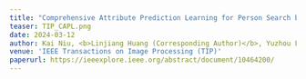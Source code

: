 ```yaml
---
title: "Comprehensive Attribute Prediction Learning for Person Search by Language"
teaser: TIP_CAPL.png
date: 2024-03-12
author: Kai Niu, <b>Linjiang Huang (Corresponding Author)</b>, Yuzhou Long, Yan Huang, Liang Wang
venue: 'IEEE Transactions on Image Processing (TIP)'
paperurl: https://ieeexplore.ieee.org/abstract/document/10464200/
---
```

